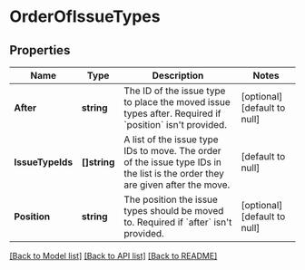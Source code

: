 # OrderOfIssueTypes

## Properties
Name | Type | Description | Notes
------------ | ------------- | ------------- | -------------
**After** | **string** | The ID of the issue type to place the moved issue types after. Required if &#x60;position&#x60; isn&#x27;t provided. | [optional] [default to null]
**IssueTypeIds** | **[]string** | A list of the issue type IDs to move. The order of the issue type IDs in the list is the order they are given after the move. | [default to null]
**Position** | **string** | The position the issue types should be moved to. Required if &#x60;after&#x60; isn&#x27;t provided. | [optional] [default to null]

[[Back to Model list]](../README.md#documentation-for-models) [[Back to API list]](../README.md#documentation-for-api-endpoints) [[Back to README]](../README.md)

